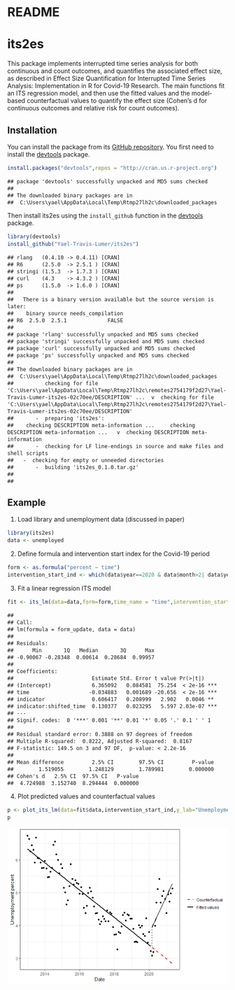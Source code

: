 README
================

# its2es

This package implements interrupted time series analysis for both
continuous and count outcomes, and quantifies the associated effect
size, as described in Effect Size Quantification for Interrupted Time
Series Analysis: Implementation in R for Covid-19 Research. The main
functions fit an ITS regression model, and then use the fitted values
and the model-based counterfactual values to quantify the effect size
(Cohen’s d for continuous outcomes and relative risk for count
outcomes).

## Installation

You can install the package from its [GitHub
repository](https://github.com/Yael-Travis-Lumer/its2es/). You first
need to install the [devtools](https://github.com/r-lib/devtools)
package.

``` r
install.packages("devtools",repos = "http://cran.us.r-project.org")
```

    ## package 'devtools' successfully unpacked and MD5 sums checked
    ## 
    ## The downloaded binary packages are in
    ##  C:\Users\yael\AppData\Local\Temp\Rtmp27lh2c\downloaded_packages

Then install its2es using the `install_github` function in the
[devtools](https://github.com/r-lib/devtools) package.

``` r
library(devtools)
install_github("Yael-Travis-Lumer/its2es")
```

    ## rlang   (0.4.10 -> 0.4.11) [CRAN]
    ## R6      (2.5.0  -> 2.5.1 ) [CRAN]
    ## stringi (1.5.3  -> 1.7.3 ) [CRAN]
    ## curl    (4.3    -> 4.3.2 ) [CRAN]
    ## ps      (1.5.0  -> 1.6.0 ) [CRAN]
    ## 
    ##   There is a binary version available but the source version is later:
    ##    binary source needs_compilation
    ## R6  2.5.0  2.5.1             FALSE
    ## 
    ## package 'rlang' successfully unpacked and MD5 sums checked
    ## package 'stringi' successfully unpacked and MD5 sums checked
    ## package 'curl' successfully unpacked and MD5 sums checked
    ## package 'ps' successfully unpacked and MD5 sums checked
    ## 
    ## The downloaded binary packages are in
    ##  C:\Users\yael\AppData\Local\Temp\Rtmp27lh2c\downloaded_packages
    ##          checking for file 'C:\Users\yael\AppData\Local\Temp\Rtmp27lh2c\remotes2754179f2d27\Yael-Travis-Lumer-its2es-02c70ee/DESCRIPTION' ...  v  checking for file 'C:\Users\yael\AppData\Local\Temp\Rtmp27lh2c\remotes2754179f2d27\Yael-Travis-Lumer-its2es-02c70ee/DESCRIPTION'
    ##       -  preparing 'its2es':
    ##    checking DESCRIPTION meta-information ...     checking DESCRIPTION meta-information ...   v  checking DESCRIPTION meta-information
    ##       -  checking for LF line-endings in source and make files and shell scripts
    ##   -  checking for empty or unneeded directories
    ##       -  building 'its2es_0.1.0.tar.gz'
    ##      
    ## 

## Example

1.  Load library and unemployment data (discussed in paper)

``` r
library(its2es)
data <- unemployed
```

2.  Define formula and intervention start index for the Covid-19 period

``` r
form <- as.formula("percent ~ time")
intervention_start_ind <- which(data$year==2020 & data$month>2| data$year==2021)[1]
```

3.  Fit a linear regression ITS model

``` r
fit <- its_lm(data=data,form=form,time_name = "time",intervention_start_ind=intervention_start_ind, freq=12,seasonality= "none", impact_model = "full",counterfactual = TRUE)
```

    ## 
    ## Call:
    ## lm(formula = form_update, data = data)
    ## 
    ## Residuals:
    ##      Min       1Q   Median       3Q      Max 
    ## -0.90067 -0.28348  0.00614  0.28684  0.99957 
    ## 
    ## Coefficients:
    ##                         Estimate Std. Error t value Pr(>|t|)    
    ## (Intercept)             6.365092   0.084581  75.254  < 2e-16 ***
    ## time                   -0.034883   0.001689 -20.656  < 2e-16 ***
    ## indicator               0.606417   0.208999   2.902   0.0046 ** 
    ## indicator:shifted_time  0.130377   0.023295   5.597 2.03e-07 ***
    ## ---
    ## Signif. codes:  0 '***' 0.001 '**' 0.01 '*' 0.05 '.' 0.1 ' ' 1
    ## 
    ## Residual standard error: 0.3888 on 97 degrees of freedom
    ## Multiple R-squared:  0.8222, Adjusted R-squared:  0.8167 
    ## F-statistic: 149.5 on 3 and 97 DF,  p-value: < 2.2e-16
    ## 
    ## Mean difference         2.5% CI        97.5% CI         P-value 
    ##        1.519055        1.248129        1.789981        0.000000 
    ## Cohen's d   2.5% CI  97.5% CI   P-value 
    ##  4.724988  3.152740  8.294444  0.000000

4.  Plot predicted values and counterfactual values

``` r
p <- plot_its_lm(data=fit$data,intervention_start_ind,y_lab="Unemployment percent",response="percent", date_name= "dt")
p
```

![](README2_files/figure-gfm/unnamed-chunk-6-1.png)<!-- -->
